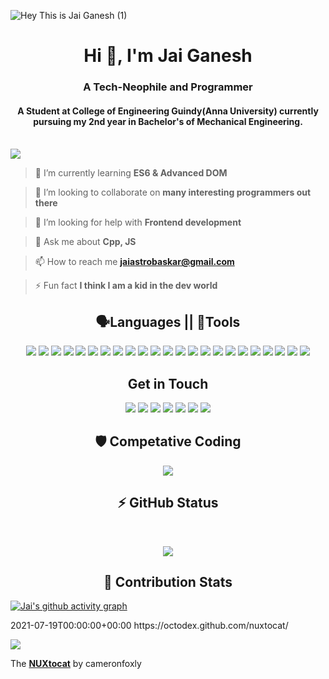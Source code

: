 ![Hey This is Jai Ganesh (1)](https://user-images.githubusercontent.com/73826061/132097973-97040434-80b5-4df4-b7be-5bf2c1a7cd5d.gif)
<h1 align="center">Hi 👋, I'm Jai Ganesh</h1>
<h3 align="center">A Tech-Neophile and Programmer</h3>
<h4 align="center">A Student at College of Engineering Guindy(Anna University) currently pursuing my 2nd year in Bachelor's of Mechanical Engineering.</h4>
<br>
<img src="https://komarev.com/ghpvc/?username=Jg-07&color=blueviolet" align="center"><br>

> 🌱 I’m currently learning **ES6 & Advanced DOM**

> 👯 I’m looking to collaborate on **many interesting programmers out there**

> 🤝 I’m looking for help with **Frontend development**

> 💬 Ask me about **Cpp, JS**

> 📫 How to reach me **jaiastrobaskar@gmail.com**

> ⚡ Fun fact **I think I am a kid in the dev world**


<h2 align="center">🗣Languages  || 🔨Tools</h2>
<p align="center">
  <img src="https://img.shields.io/badge/C-00599C?style=for-the-badge&logo=c&logoColor=white" />
  <img src="https://img.shields.io/badge/C%2B%2B-00599C?style=for-the-badge&logo=c%2B%2B&logoColor=white" />
  <img src="https://img.shields.io/badge/JavaScript-323330?style=for-the-badge&logo=javascript&logoColor=F7DF1E" />
  <img src="https://img.shields.io/badge/Python-3776AB?style=for-the-badge&logo=python&logoColor=white" />
  <img src="https://img.shields.io/badge/HTML5-E34F26?style=for-the-badge&logo=html5&logoColor=white" />
  <img src="https://img.shields.io/badge/CSS3-1572B6?style=for-the-badge&logo=css3&logoColor=white" />
  <img src="https://img.shields.io/badge/Bootstrap-563D7C?style=for-the-badge&logo=bootstrap&logoColor=white" />
  <img src="https://img.shields.io/badge/Numpy-777BB4?style=for-the-badge&logo=numpy&logoColor=white" />
  <img src="https://img.shields.io/badge/json-5E5C5C?style=for-the-badge&logo=json&logoColor=white" />
  <img src="https://img.shields.io/badge/OpenCV-27338e?style=for-the-badge&logo=OpenCV&logoColor=white" />
  <img src="https://img.shields.io/badge/npm-CB3837?style=for-the-badge&logo=npm&logoColor=white" />
  <img src="https://img.shields.io/badge/Vite-B73BFE?style=for-the-badge&logo=vite&logoColor=FFD62E" />
  <img src="https://img.shields.io/badge/React-20232A?style=for-the-badge&logo=react&logoColor=61DAFB" />
  <img src="https://img.shields.io/badge/Jupyter-F37626.svg?&style=for-the-badge&logo=Jupyter&logoColor=white" />
  <img src="https://img.shields.io/badge/Xampp-F37623?style=for-the-badge&logo=xampp&logoColor=white" />
  <img src="https://img.shields.io/badge/Ubuntu-E95420?style=for-the-badge&logo=ubuntu&logoColor=white" />
  <img src="https://img.shields.io/badge/Adobe%20Illustrator-FF9A00?style=for-the-badge&logo=adobe%20illustrator&logoColor=white" />
  <img src="https://img.shields.io/badge/Figma-F24E1E?style=for-the-badge&logo=figma&logoColor=white" />
  <img src="https://img.shields.io/badge/Adobe-Premiere%20Pro-9999FF?style=for-the-badge&logo=Adobe-Premiere%20Pro&labelColor=2f2f5b&logoWidth=15" />
  <img src="https://img.shields.io/badge/Canva-%2300C4CC.svg?&style=for-the-badge&logo=Canva&logoColor=white" />
  <img src="https://img.shields.io/badge/blender-%23F5792A.svg?style=for-the-badge&logo=blender&logoColor=white" />
  <img src="https://img.shields.io/badge/GitHub-100000?style=for-the-badge&logo=github&logoColor=white" />
  <img src="https://img.shields.io/badge/Git-F05032?style=for-the-badge&logo=git&logoColor=white" />
</p>


<h2 align="center">Get in Touch</h2>
<p align="center">
  <a href="https://dev.to/jg07_xd" target="blank"><img src="https://img.shields.io/badge/dev.to-0A0A0A?style=for-the-badge&logo=devdotto&logoColor=white"/></a>
  <a href="https://twitter.com/j_a_i_g_02" target="blank"><img src="https://img.shields.io/badge/LinkedIn-0077B5?style=for-the-badge&logo=linkedin&logoColor=white" /></a>
  <a href="https://www.linkedin.com/in/jai-ganesh-baskar-a87b571ba" target="blank"><img src="https://img.shields.io/badge/Twitter-1DA1F2?style=for-the-badge&logo=twitter&logoColor=white" /></a>
  <a href="jaiastrobaskar@gmail.com" target="blank"><img src="https://img.shields.io/badge/gmail-%23cc001f.svg?&style=for-the-badge&logo=gmail&logoColor=white"/></a>
  <a href="https://www.codewars.com/users/J_A_I_G07" target="blank"><img src="https://img.shields.io/badge/Codewars-B1361E?style=for-the-badge&logo=Codewars&logoColor=white" /></a>
  <a href="https://www.kaggle.com/jaiganeshbaskar/account" target="blank"><img src="https://img.shields.io/badge/Kaggle-20BEFF?style=for-the-badge&logo=Kaggle&logoColor=white" /></a>
  <a href="https://www.reddit.com/user/Existing_Sell7502" target="blank"><img src="https://img.shields.io/badge/Reddit-FF4500?style=for-the-badge&logo=reddit&logoColor=white" /></a>
</p>

<h2 align="center">🛡 Competative Coding</h2>
<p align="center">
<a href="https://www.codewars.com/users/J_A_I_G07"><img src="https://www.codewars.com/users/J_A_I_G07/badges/large"/></a>
</p>

<h2 align="center">⚡ GitHub Status</h2>
<br/>
<p align="center" >
  <img src="https://github-readme-stats.vercel.app/api?username=Jg-07&show_icons=true&theme=tokyonight" />
</p>

<h2 align="center">🤝 Contribution Stats</h2>

[![Jai's github activity graph](https://activity-graph.herokuapp.com/graph?username=Jg-07&theme=react-dark)](https://github.com/ashutosh00710/github-readme-activity-graph)

<entry>
<title type="html">NUXtocat</title>
<link href="https://octodex.github.com/nuxtocat/" rel="alternate" type="text/html" title="NUXtocat"/>
<updated>2021-07-19T00:00:00+00:00</updated>
<id>https://octodex.github.com/nuxtocat/</id>
<content type="html"> <p> <a href="https://octodex.github.com/nuxtocat/"> <img src="https://octodex.github.com/images/NUX_Octodex.gif"/> </a> </p> <p>The <strong><a href="https://octodex.github.com/nuxtocat/">NUXtocat</a></strong> by cameronfoxly </p> </content>
</entry>
